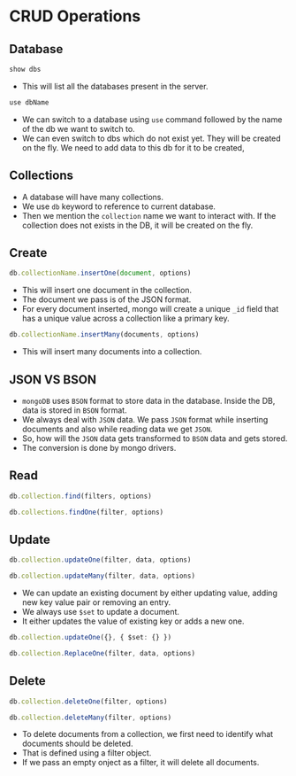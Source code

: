 # CRUD Operations


## Database

```js
show dbs
```
- This will list all the databases present in the server.


```ts
use dbName
```

- We can switch to a database using `use` command followed by the name of the db we want to switch to.
- We can even switch to dbs which do not exist yet. They will be created on the fly. We need to add data to this db for it to be created,


## Collections

- A database will have many collections.
- We use `db` keyword to reference to current database.
- Then we mention the `collection` name we want to interact with. If the collection does not exists in the DB, it will be created on the fly.



## Create

```ts
db.collectionName.insertOne(document, options)
```

- This will insert one document in the collection.
- The document we pass is of the JSON format.
- For every document inserted, mongo will create a unique `_id` field that has a unique value across a collection like a primary key.


```ts
db.collectionName.insertMany(documents, options)
```

- This will insert many documents into a collection.

## JSON VS BSON

- `mongoDB` uses `BSON` format to store data in the database. Inside the DB, data is stored in `BSON` format.
- We always deal with `JSON` data. We pass `JSON` format while inserting documents and also while reading data we get `JSON`.
- So, how will the `JSON` data gets transformed to `BSON` data and gets stored.
- The conversion is done by mongo drivers.


## Read

```ts
db.collection.find(filters, options)
```

```ts
db.collections.findOne(filter, options)
```


## Update

```ts
db.collection.updateOne(filter, data, options)
```

```ts
db.collection.updateMany(filter, data, options)
```

- We can update an existing document by either updating value, adding new key value pair or removing an entry.
- We always use `$set` to update a document.
- It either updates the value of existing key or adds a new one.

```ts
db.collection.updateOne({}, { $set: {} })
```

```ts
db.collection.ReplaceOne(filter, data, options)
```


## Delete

```ts
db.collection.deleteOne(filter, options)
```


```ts
db.collection.deleteMany(filter, options)
```

- To delete documents from a collection, we first need to identify what documents should be deleted.
- That is defined using a filter object.
- If we pass an empty onject as a filter, it will delete all documents.
